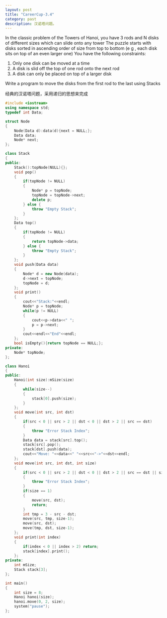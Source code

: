 ```yaml
---
layout: post
title: "CareerCup-3.4"
category: past
description: 汉诺塔问题。
---
```

In the classic problem of the Towers of Hanoi, you have 3 rods and N disks of different 
sizes which can slide onto any tower The puzzle starts with disks sorted in ascending 
order of size from top to bottom (e g , each disk sits on top of an even larger one) You 
have the following constraints:

1. Only one disk can be moved at a time 
2. A disk is slid off the top of one rod onto the next rod 
3. A disk can only be placed on top of a larger disk 

Write a program to move the disks from the first rod to the last using Stacks

经典的汉诺塔问题，采用递归的思想来完成

```cpp
#include <iostream>
using namespace std;
typedef int Data;

struct Node
{
    Node(Data d):data(d){next = NULL;};
    Data data;
    Node* next;
};

class Stack
{
public:
    Stack():topNode(NULL){};
    void pop()
    {
        if(topNode != NULL)
        {
            Node* p = topNode;
            topNode = topNode->next;
            delete p;
        } else {
            throw "Empty Stack";
        }
    };
    Data top()
    {
        if(topNode != NULL)
        {
            return topNode->data;
        } else {
            throw "Empty Stack";
        }
    };
    void push(Data data)
    {
        Node* d = new Node(data);
        d->next = topNode;
        topNode = d;
    };
    void print()
    {
        cout<<"Stack:"<<endl;
        Node* p = topNode;
        while(p != NULL)
        {
            cout<<p->data<<" ";
            p = p->next;
        }
        cout<<endl<<"End"<<endl;
    };
    bool isEmpty(){return topNode == NULL;};
private:
    Node* topNode;
};

class Hanoi
{
public:
    Hanoi(int size):mSize(size)
    {
        while(size--)
        {
            stack[0].push(size);
        }
    };
    void move(int src, int dst)
    {
        if(src < 0 || src > 2 || dst < 0 || dst > 2 || src == dst)
        {
            throw "Error Stack Index";
        }
        Data data = stack[src].top();
        stack[src].pop();
        stack[dst].push(data);
        cout<<"Move: "<<data<<" "<<src<<"->"<<dst<<endl;       
    };
    void move(int src, int dst, int size)
    {
        if(src < 0 || src > 2 || dst < 0 || dst > 2 || src == dst || size <= 0)
        {
            throw "Error Stack Index";
        }
        if(size == 1)
        {
            move(src, dst);
            return;
        }
        int tmp = 3 - src - dst;
        move(src, tmp, size-1);
        move(src, dst);
        move(tmp, dst, size-1);
    };
    void print(int index)
    {
        if(index < 0 || index > 2) return;
        stack[index].print();
    };
private:
    int mSize;
    Stack stack[3];
};

int main()
{
    int size = 8;
    Hanoi hanoi(size);
    hanoi.move(0, 2, size);
    system("pause");
};
```


